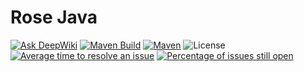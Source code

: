 # Rose Java
[![Ask DeepWiki](https://deepwiki.com/badge.svg)](https://deepwiki.com/rosestack/rose-java)
[![Maven Build](https://github.com/rosestack/rose-java/actions/workflows/maven-build.yml/badge.svg)](https://github.com/rosestack/rose-java/actions/workflows/maven-build.yml)
[![Maven](https://img.shields.io/maven-central/v/io.github.rosestack/rose-java.svg)](https://central.sonatype.com/artifact/io.github.rosestack/rose-java)
![License](https://img.shields.io/github/license/rosestack/rose-java.svg)
[![Average time to resolve an issue](http://isitmaintained.com/badge/resolution/rosestack/rose-java.svg)](http://isitmaintained.com/project/rosestack/rose-java "Average time to resolve an issue")
[![Percentage of issues still open](http://isitmaintained.com/badge/open/rosestack/rose-java.svg)](http://isitmaintained.com/project/rosestack/rose-java "Percentage of issues still open")
